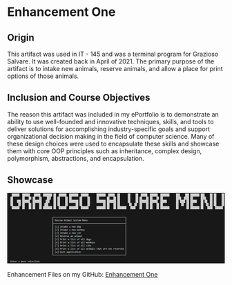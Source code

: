 # Enhancement One

## Origin

This artifact was used in IT - 145 and was a terminal program for Grazioso Salvare. It was created back in April of 2021. The primary purpose of the artifact is to intake new animals, reserve animals, and allow a place for print options of those animals. 

## Inclusion and Course Objectives

The reason this artifact was included in my ePortfolio is to demonstrate an ability to use well-founded and innovative techniques, skills, and tools to deliver solutions for accomplishing industry-specific goals and support organizational decision making in the field of computer science. Many of these design choices were used to encapsulate these skills and showcase them with core OOP principles such as inheritance, complex design, polymorphism, abstractions, and encapsulation.

## Showcase

![Enhancement One Showcase](Pictures/EnhancementOneShowcase1.png)

Enhancement Files on my GitHub: [Enhancement One](https://github.com/CeruleanOwl/CeruleanOwl.github.io/tree/main/Enhancements/EnhancementOne/Graz)